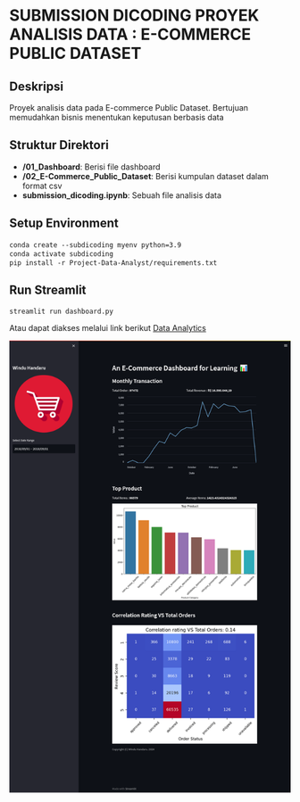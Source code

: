 # SUBMISSION DICODING PROYEK ANALISIS DATA : E-COMMERCE PUBLIC DATASET

## Deskripsi

Proyek analisis data pada E-commerce Public Dataset. Bertujuan memudahkan bisnis menentukan keputusan berbasis data

## Struktur Direktori

- **/01_Dashboard**: Berisi file dashboard
- **/02_E-Commerce_Public_Dataset**: Berisi kumpulan dataset dalam format csv
- **submission_dicoding.ipynb**: Sebuah file analisis data

## Setup Environment

```shell
conda create --subdicoding myenv python=3.9
conda activate subdicoding
pip install -r Project-Data-Analyst/requirements.txt
```

## Run Streamlit

```shell
streamlit run dashboard.py
```

Atau dapat diakses melalui link berikut [Data Analytics](https://project-data-analyst-7bpashgj8h6otsfm6p5vvj.streamlit.app/)

<img src="./01_Dashboard/dashboard.png" alt="Streamlit logo"></img>
